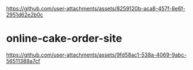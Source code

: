 
https://github.com/user-attachments/assets/8259120b-aca8-457f-8e6f-2951d62e2b0c
# online-cake-order-site


https://github.com/user-attachments/assets/9fd58ac1-538a-4069-9abc-56511389a7cf

